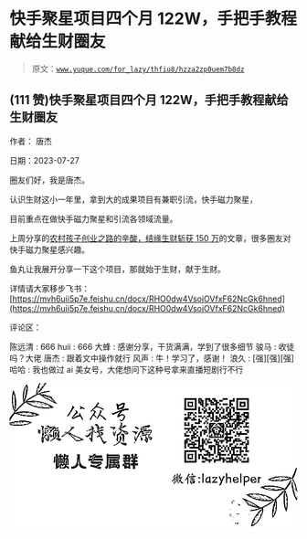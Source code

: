 # 快手聚星项目四个月 122W，手把手教程献给生财圈友

> 原文：[`www.yuque.com/for_lazy/thfiu8/hzza2zp0uem7b8dz`](https://www.yuque.com/for_lazy/thfiu8/hzza2zp0uem7b8dz)



## (111 赞)快手聚星项目四个月 122W，手把手教程献给生财圈友 

作者： 唐杰 

日期：2023-07-27 

圈友们好，我是唐杰。 

认识生财这小一年里，拿到大的成果项目有兼职引流，快手磁力聚星， 

目前重点在做快手磁力聚星和引流各领域流量。 

上周分享的[农村孩子创业之路的辛酸，结缘生财斩获 150 万](https://articles.zsxq.com/id_4xh9443pi32w.html)的文章，很多圈友对快手磁力聚星感兴趣。 

鱼丸让我展开分享一下这个项目，那就始于生财，献于生财。 

详情请大家移步飞书：[https://mvh6uii5p7e.feishu.cn/docx/RHO0dw4VsojOVfxF62NcGk6hned](https://mvh6uii5p7e.feishu.cn/docx/RHO0dw4VsojOVfxF62NcGk6hned) 

评论区： 

陈远清 : 666 huii : 666 大蜂 : 感谢分享，干货满满，学到了很多细节 骏马 : 收徒吗？大佬 唐杰 : 跟着文中操作就行 风声 : 牛！学习了，感谢！ 浪久 : [强][强][强] 哈哈 : 我也做过 ai 美女号，大佬想问下这种号拿来直播短剧行不行 

![](img/894d30a529e7c37bcd3392323c99941c.png)  